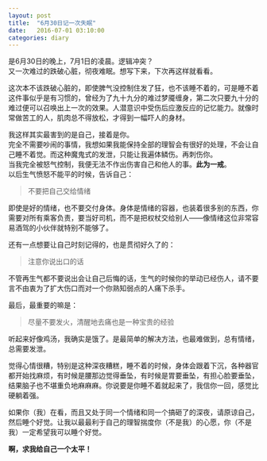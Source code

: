 ```yaml
---
layout: post
title:  "6月30日记一次失眠"
date:   2016-07-01 03:10:00
categories: diary
---
```

是6月30日的晚上，7月1日的凌晨。逻辑冲突？    
又一次难过的跌破心脏，彻夜难眠。想写下来，下次再这样就看看。    

这次本不该跌破心脏的，即使脾气没控制住发了狂，也不该睡不着的，可是睡不着这件事似乎是有习惯的，曾经为了九十九分的难过梦魇缠身，第二次只要九十分的难过便可以召唤出上一次的效果。人潜意识中受伤后应激反应的记忆能力。就像时常做苦工的人，肌肉总不得放松，才得到一幅吓人的身材。    

我这样其实最害到的是自己，接着是你。    
完全不需要吵闹的事情，我想如果我能保持全部的理智会有很好的处理，不会让自己睡不着觉。而这种魔鬼式的发泄，只能让我遍体鳞伤。再刺伤你。    
当我完全被怒气控制，我便无法不作出伤害自己和他人的事。__此为一戒__。    
以后生气愤怒不能平的时候，告诉自己：   

> 不要把自己交给情绪     

即使是好的情绪，也不要交付身体。身体是情绪的容器，也装着很多别的东西，你需要对所有乘客负责，要当好司机，而不是把权杖交给别人——像情绪这位非常容易酒驾的小伙伴就特别不能够了。    

还有一点想要让自己时刻记得的，也是贯彻好久了的：    

> 注意你说出口的话    

不管再生气都不要说出会让自己后悔的话，生气的时候你的举动已经伤人，请不要言不由衷为了扩大伤口而对一个你熟知弱点的人痛下杀手。    

最后，最重要的嘛是：    

> 尽量不要发火，清醒地去痛也是一种宝贵的经验    

听起来好像鸡汤，我确实是饿了。是最简单的解决方法，也最难做到，总有情绪，总需要发泄。    



觉得心情很糟，特别是这种深夜糟糕，睡不着的时候，身体会跟着下沉，各种器官都开始找麻烦，有时候是腰那边觉得垂坠，有时候是胃要垂坠，有担心脸要垂坠，结果脑子也不堪重负地麻麻麻。你说要是你睡不着就起来了，我信你一回，感觉比硬躺着强。   

如果你（我）在看，而且又处于同一个情绪和同一个搞砸了的深夜，请原谅自己，然后睡个好觉。让我以最最利于自己的理智揣度你（不是我）的心愿，你（不是我）一定希望我可以睡个好觉。    

__啊，求我给自己一个太平！__
